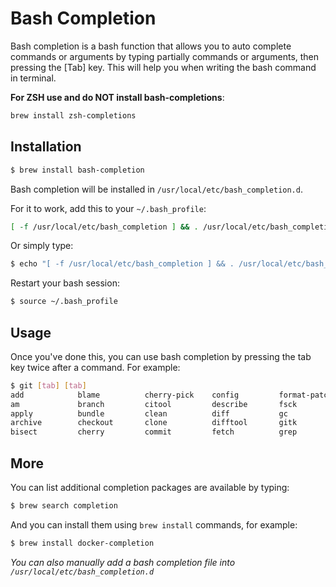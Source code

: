 # Bash Completion

Bash completion is a bash function that allows you to auto complete commands or
arguments by typing partially commands or arguments, then pressing the [Tab]
key. This will help you when writing the bash command in terminal.

__For ZSH use and do NOT install bash-completions__:

```sh
brew install zsh-completions
```

## Installation

```bash
$ brew install bash-completion
```

Bash completion will be installed in `/usr/local/etc/bash_completion.d`.

For it to work, add this to your `~/.bash_profile`:

```bash
[ -f /usr/local/etc/bash_completion ] && . /usr/local/etc/bash_completion
```

Or simply type:

```bash
$ echo "[ -f /usr/local/etc/bash_completion ] && . /usr/local/etc/bash_completion" >> ~/.bash_profile
```

Restart your bash session:

```bash
$ source ~/.bash_profile
```

## Usage

Once you've done this, you can use bash completion by pressing the tab key
twice after a command. For example:

```bash
$ git [tab] [tab]
add            blame          cherry-pick    config         format-patch   gui            merge          push           repack         rm             stage          whatchanged
am             branch         citool         describe       fsck           help           mergetool      range-diff     replace        send-email     stash          worktree
apply          bundle         clean          diff           gc             init           mv             rebase         request-pull   shortlog       status
archive        checkout       clone          difftool       gitk           instaweb       notes          reflog         reset          show           submodule
bisect         cherry         commit         fetch          grep           log            pull           remote         revert         show-branch    tag
```

## More

You can list additional completion packages are available by typing:

```bash
$ brew search completion
```

And you can install them using `brew install` commands, for example:

```bash
$ brew install docker-completion
```

*You can also manually add a bash completion file into
`/usr/local/etc/bash_completion.d`*
